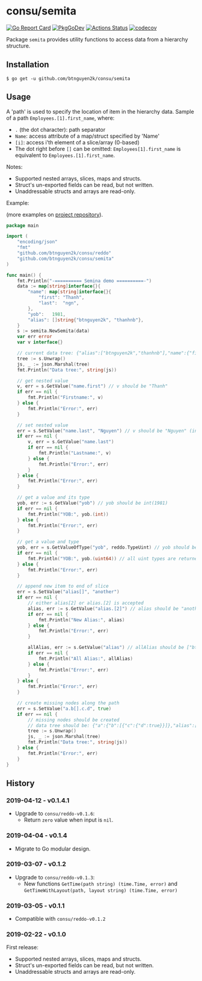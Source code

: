 # consu/semita

[![Go Report Card](https://goreportcard.com/badge/github.com/btnguyen2k/consu)](https://goreportcard.com/report/github.com/btnguyen2k/consu)
[![PkgGoDev](https://pkg.go.dev/badge/github.com/btnguyen2k/consu/semita)](https://pkg.go.dev/github.com/btnguyen2k/consu/semita)
[![Actions Status](https://github.com/btnguyen2k/consu/workflows/semita/badge.svg)](https://github.com/btnguyen2k/consu/actions)
[![codecov](https://codecov.io/gh/btnguyen2k/consu/branch/semita/graph/badge.svg?token=PWSL21DE1D)](https://app.codecov.io/gh/btnguyen2k/consu/branch/semita)

Package `semita` provides utility functions to access data from a hierarchy structure.

## Installation

```shell
$ go get -u github.com/btnguyen2k/consu/semita
```


## Usage

A 'path' is used to specify the location of item in the hierarchy data. Sample of a path `Employees.[1].first_name`, where:
- `.` (the dot character): path separator
- `Name`: access attribute of a map/struct specified by 'Name'
- `[i]`: access i'th element of a slice/array (0-based)
- The dot right before `[]` can be omitted: `Employees[1].first_name` is equivalent to `Employees.[1].first_name`.

Notes:
- Supported nested arrays, slices, maps and structs.
- Struct's un-exported fields can be read, but not written.
- Unaddressable structs and arrays are read-only.

Example:

(more examples on [project repository](https://github.com/btnguyen2k/consu/tree/master/semita/examples)).

```go
package main

import (
    "encoding/json"
    "fmt"
    "github.com/btnguyen2k/consu/reddo"
    "github.com/btnguyen2k/consu/semita"
)

func main() {
	fmt.Println("-========== Semina demo ==========-")
	data := map[string]interface{}{
		"name": map[string]interface{}{
			"first": "Thanh",
			"last":  "ngn",
		},
		"yob":   1981,
		"alias": []string{"btnguyen2k", "thanhnb"},
	}
	s := semita.NewSemita(data)
	var err error
	var v interface{}

	// current data tree: {"alias":["btnguyen2k","thanhnb"],"name":{"first":"Thanh","last":"ngn"},"yob":1981}
	tree := s.Unwrap()
	js, _ := json.Marshal(tree)
	fmt.Println("Data tree:", string(js))

	// get nested value
	v, err = s.GetValue("name.first") // v should be "Thanh"
	if err == nil {
		fmt.Println("Firstname:", v)
	} else {
		fmt.Println("Error:", err)
	}

	// set nested value
	err = s.SetValue("name.last", "Nguyen") // v should be "Nguyen" (instead of "ngn")
	if err == nil {
		v, err = s.GetValue("name.last")
		if err == nil {
			fmt.Println("Lastname:", v)
		} else {
			fmt.Println("Error:", err)
		}
	} else {
		fmt.Println("Error:", err)
	}

	// get a value and its type
	yob, err := s.GetValue("yob") // yob should be int(1981)
	if err == nil {
		fmt.Println("YOB:", yob.(int))
	} else {
		fmt.Println("Error:", err)
	}

	// get a value and type
	yob, err = s.GetValueOfType("yob", reddo.TypeUint) // yob should be uint64(1981)
	if err == nil {
		fmt.Println("YOB:", yob.(uint64)) // all uint types are returned as uint64
	} else {
		fmt.Println("Error:", err)
	}

	// append new item to end of slice
	err = s.SetValue("alias[]", "another")
	if err == nil {
		// either alias[2] or alias.[2] is accepted
		alias, err := s.GetValue("alias.[2]") // alias should be "another"
		if err == nil {
			fmt.Println("New Alias:", alias)
		} else {
			fmt.Println("Error:", err)
		}

		allAlias, err := s.GetValue("alias") // allAlias should be ["btnguyen2k","thanhnb","another"]
		if err == nil {
			fmt.Println("All Alias:", allAlias)
		} else {
			fmt.Println("Error:", err)
		}
	} else {
		fmt.Println("Error:", err)
	}

	// create missing nodes along the path
	err = s.SetValue("a.b[].c.d", true)
	if err == nil {
		// missing nodes should be created
		// data tree should be: {"a":{"b":[{"c":{"d":true}}]},"alias":["btnguyen2k","thanhnb","another"],"name":{"first":"Thanh","last":"Nguyen"},"yob":1981}
		tree := s.Unwrap()
		js, _ := json.Marshal(tree)
		fmt.Println("Data tree:", string(js))
	} else {
		fmt.Println("Error:", err)
	}
}
```


## History

### 2019-04-12 - v0.1.4.1

- Upgrade to `consu/reddo-v0.1.6`:
  - Return `zero` value when input is `nil`.


### 2019-04-04 - v0.1.4

- Migrate to Go modular design.


### 2019-03-07 - v0.1.2

- Upgrade to `consu/reddo-v0.1.3`:
  - New functions `GetTime(path string) (time.Time, error)` and `GetTimeWithLayout(path, layout string) (time.Time, error)`


### 2019-03-05 - v0.1.1

- Compatible with `consu/reddo-v0.1.2`

### 2019-02-22 - v0.1.0

First release:
- Supported nested arrays, slices, maps and structs.
- Struct's un-exported fields can be read, but not written.
- Unaddressable structs and arrays are read-only.
